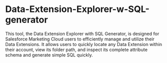# Data-Extension-Explorer-w-SQL-generator
This tool, the Data Extension Explorer with SQL Generator, is designed for Salesforce Marketing Cloud users to efficiently manage and utilize their Data Extensions. It allows users to quickly locate any Data Extension within their account, view its folder path, and inspect its complete attribute schema and generate simple SQL quickly.
